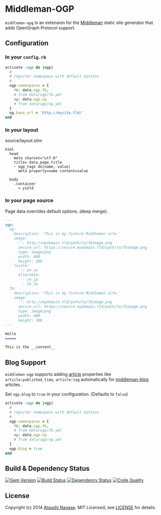 Middleman-OGP
=============

`middleman-opg` is an extension for the [Middleman] static site generator that adds OpenGraph Protocol support.


Configuration
-------------

### In your `config.rb`

```ruby
activate :ogp do |ogp|
  #
  # register namespace with default options
  #
  ogp.namespaces = {
    fb: data.ogp.fb,
    # from data/ogp/fb.yml
    og: data.ogp.og
    # from data/ogp/og.yml
  }
  og.base_url = 'http://mysite.tld/'
end
```

### In your layout

source/layout.slim

```
html
  head
    meta charset="utf-8"
    title= data.page.title
    - ogp_tags do|name, value|
      meta property=name content=value

  body
    .container
      = yield
```

### In your page source

Page data overrides default options. (deep merge).


```markdown
---
ogp:
  og:
    description: 'This is my fixture Middleman site.'
    image:
      '': http://mydomain.tld/path/to/fbimage.png
      secure_url: https://secure.mydomain.tld/path/to/fbimage.png
      type: image/png
      width: 400
      height: 300
    locale:
      '': en_us
      alternate:
        - ja_jp
        - zh_tw
  fb:
    description: 'This is my fixture Middleman site.'
    image:
      '': http://mydomain.tld/path/to/fbimage.png
      secure_url: https://secure.mydomain.tld/path/to/fbimage.png
      type: image/png
      width: 400
      height: 300
---

Hello
=====

This is the __content__
```

Blog Support
------------

`middleman-ogp` supports adding [article] properties like `article:published_time`, `article:tag` automatically for [middleman-blog] articles.

Set `ogp.blog` to `true` in your configuration. (Defaults to `false`)

```ruby
activate :ogp do |ogp|
  #
  # register namespace with default options
  #
  ogp.namespaces = {
    fb: data.ogp.fb,
    # from data/ogp/fb.yml
    og: data.ogp.og
    # from data/ogp/og.yml
  }
  ogp.blog = true
end
```


Build & Dependency Status
-------------------------

[![Gem Version](https://badge.fury.io/rb/middleman-ogp.png)][gem]
[![Build Status](https://travis-ci.org/ngs/middleman-ogp.svg?branch=master)][travis]
[![Dependency Status](https://gemnasium.com/ngs/middleman-ogp.png?travis)][gemnasium]
[![Code Quality](https://codeclimate.com/github/ngs/middleman-ogp.png)][codeclimate]

License
-------

Copyright (c) 2014 [Atsushi Nagase]. MIT Licensed, see [LICENSE] for details.

[middleman]: http://middlemanapp.com
[middleman-blog]: https://github.com/middleman/middleman-blog
[gem]: https://rubygems.org/gems/middleman-ogp
[travis]: http://travis-ci.org/ngs/middleman-ogp
[gemnasium]: https://gemnasium.com/ngs/middleman-ogp
[codeclimate]: https://codeclimate.com/github/ngs/middleman-ogp
[LICENSE]: https://github.com/ngs/middleman-ogp/blob/master/LICENSE.md
[Atsushi Nagase]: http://ngs.io/
[article]: http://ogp.me/#type_article
